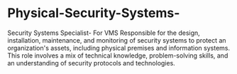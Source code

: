 # Physical-Security-Systems-
Security Systems Specialist- For VMS Responsible for the design, installation, maintenance, and monitoring of security systems to protect an organization's assets, including physical premises and information systems. This role involves a mix of technical knowledge, problem-solving skills, and an understanding of security protocols and technologies.
